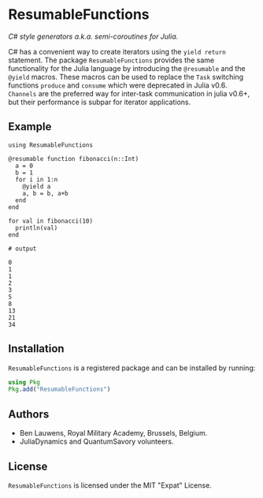 # ResumableFunctions

*C# style generators a.k.a. semi-coroutines for Julia.*

C# has a convenient way to create iterators using the `yield return` statement. The package `ResumableFunctions` provides the same functionality for the Julia language by introducing the `@resumable` and the `@yield` macros. These macros can be used to replace the `Task` switching functions `produce` and `consume` which were deprecated in Julia v0.6. `Channels` are the preferred way for inter-task communication in julia v0.6+, but their performance is subpar for iterator applications.

## Example

```jldoctest
using ResumableFunctions

@resumable function fibonacci(n::Int)
  a = 0
  b = 1
  for i in 1:n
    @yield a
    a, b = b, a+b
  end
end

for val in fibonacci(10) 
  println(val) 
end

# output

0
1
1
2
3
5
8
13
21
34
```

## Installation

`ResumableFunctions` is a registered package and can be installed by running:
```julia
using Pkg
Pkg.add("ResumableFunctions")
```

## Authors

* Ben Lauwens, Royal Military Academy, Brussels, Belgium.
* JuliaDynamics and QuantumSavory volunteers.

## License

`ResumableFunctions` is licensed under the MIT "Expat" License.
